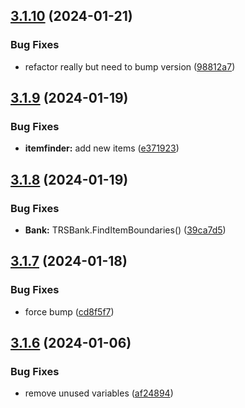 ## [3.1.10](https://github.com/Torwent/SRL-T/compare/v3.1.9...v3.1.10) (2024-01-21)


### Bug Fixes

* refactor really but need to bump version ([98812a7](https://github.com/Torwent/SRL-T/commit/98812a79e113a952250a6a40977699e5c892d1fe))



## [3.1.9](https://github.com/Torwent/SRL-T/compare/v3.1.8...v3.1.9) (2024-01-19)


### Bug Fixes

* **itemfinder:** add new items ([e371923](https://github.com/Torwent/SRL-T/commit/e371923a7701811e5db5d502fca8bce9acc38583))



## [3.1.8](https://github.com/Torwent/SRL-T/compare/v3.1.7...v3.1.8) (2024-01-19)


### Bug Fixes

* **Bank:** TRSBank.FindItemBoundaries() ([39ca7d5](https://github.com/Torwent/SRL-T/commit/39ca7d596e453a507421f813302c1d0b5865a34c))



## [3.1.7](https://github.com/Torwent/SRL-T/compare/v3.1.6...v3.1.7) (2024-01-18)


### Bug Fixes

* force bump ([cd8f5f7](https://github.com/Torwent/SRL-T/commit/cd8f5f7631c9d24a7b55dc127043120f0bc373ed))



## [3.1.6](https://github.com/Torwent/SRL-T/compare/v3.1.5...v3.1.6) (2024-01-06)


### Bug Fixes

* remove unused variables ([af24894](https://github.com/Torwent/SRL-T/commit/af24894f5ad13f747f39cca19f603b6afdb7b75b))




